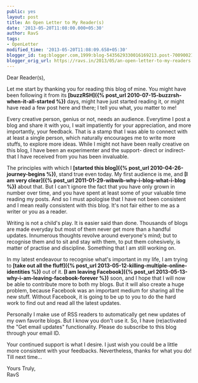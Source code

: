 ```yaml
---
public: yes
layout: post
title: An Open Letter to My Reader(s)
date: '2013-05-20T11:08:00.000+05:30'
author: RavS
tags: 
- OpenLetter
modified_time: '2013-05-20T11:08:09.658+05:30' 
blogger_id: tag:blogger.com,1999:blog-5435629330016169213.post-7009002101941714923 
blogger_orig_url: https://ravs.in/2013/05/an-open-letter-to-my-readers.html
---
```


  
Dear Reader(s),  
  
Let me start by thanking you for reading this blog of mine. You might have been following it from its **[buzzRSH]({% post_url 2010-07-15-buzzrsh-when-it-all-started %})** days, might have just started reading it, or might have read a few post here and there; I tell you what, you matter to me!  
  
Every creative person, genius or not, needs an audience. Everytime I post a blog and share it with you, I wait impatiently for your appreciation, and more importantly, your feedback. That is a stamp that I was able to connect with at least a single person, which naturally encourages me to write more stuffs, to explore more ideas. While I might not have been really creative on this blog, I have been an experimenter and the support- direct or indirect- that I have received from you has been invaluable.  
  
The principles with which I **[started this blog]({% post_url 2010-04-26-journey-begins %})**, stand true even today. My first audience is me, and **[I am very clear]({% post_url 2011-01-29-wibwib-why-i-blog-what-i-blog %})** about that. But I can't ignore the fact that you have only grown in number over time, and you have spent at least some of your valuable time reading my posts. And so I must apologise that I have not been consistent and I mean really consistent with this blog. It's not fair either to me as a writer or you as a reader.  
  
Writing is not a child's play. It is easier said than done. Thousands of blogs are made everyday but most of them never get more than a handful updates. Innumerous thoughts revolve around everyone's mind; but to recognise them and to sit and stay with them, to put them cohesively, is matter of practise and discipline. Something that I am still working on.  
  
In my latest endeavour to recognise what's important in my life, I am trying to **[take out all the fluff]({% post_url 2013-05-12-killing-multiple-online-identities %})** out of it. **[I am leaving Facebook]({% post_url 2013-05-13-why-i-am-leaving-facebook-forever %})** soon, and I hope that I will now be able to contribute more to both my blogs. But it will also create a huge problem, because Facebook was an important medium for sharing all the new stuff. Without Facebook, it is going to be up to you to do the hard work to find out and read all the latest updates.  
  
Personally I make use of RSS readers to automatically get new updates of my own favorite blogs. But I know you don't use it. So, I have (re)activated the "Get email updates" functionality. Please do subscribe to this blog through your email ID.  
  
Your continued support is what I desire. I just wish you could be a little more consistent with your feedbacks. Nevertheless, thanks for what you do! Till next time...  
  
Yours Truly,  
RavS
